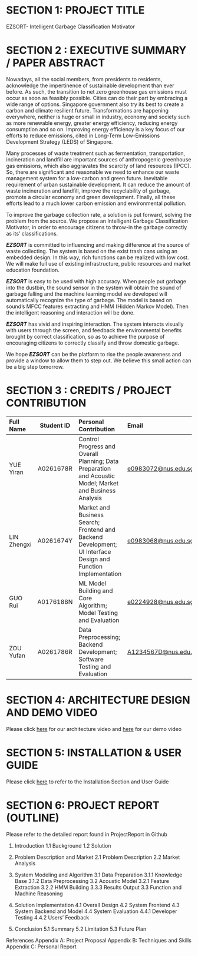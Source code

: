 # SECTION 1: PROJECT TITLE

EZSORT- Intelligent Garbage Classification Motivator


# SECTION 2 : EXECUTIVE SUMMARY / PAPER ABSTRACT

Nowadays, all the social members, from presidents to residents, acknowledge the impertinence of sustainable development than ever before. As such, the transition to net zero greenhouse gas emissions must occur as soon as feasibly possible. Cities can do their part by embracing a wide range of options. Singapore government also try its best to create a carbon and climate resilient future. Transformations are happening everywhere, neither is huge or small in industry, economy and society such as more renewable energy, greater energy efficiency, reducing energy consumption and so on. Improving energy efficiency is a key focus of our efforts to reduce emissions, cited in Long-Term Low-Emissions Development Strategy (LEDS) of Singapore. 

Many processes of waste treatment such as fermentation, transportation, incineration and landfill are important sources of anthropogenic greenhouse gas emissions, which also aggravates the scarcity of land resources (IPCC). So, there are significant and reasonable we need to enhance our waste management system for a low-carbon and green future. Inevitable requirement of urban sustainable development. It can reduce the amount of waste incineration and landfill, improve the recyclability of garbage, promote a circular economy and green development. Finally, all these efforts lead to a much lower carbon emission and environmental pollution.

To improve the garbage collection rate, a solution is put forward, solving the problem from the source. We propose an Intelligent Garbage Classification Motivator, in order to encourage citizens to throw-in the garbage correctly as its’ classifications. 

***EZSORT*** is committed to influencing and making difference at the source of waste collecting. The system is based on the exist trash cans using an embedded design. In this way, rich functions can be realized with low cost. We will make full use of existing infrastructure, public resources and market education foundation. 

***EZSORT*** is easy to be used with high accuracy. When people put garbage into the dustbin, the sound sensor in the system will obtain the sound of garbage falling and the machine learning model we developed will automatically recognize the type of garbage. The model is based on sound’s MFCC features extracting and HMM (Hidden Markov Model). Then the intelligent reasoning and interaction will be done. 

***EZSORT*** has vivid and inspiring interaction. The system interacts visually with users through the screen, and feedback the environmental benefits brought by correct classification, so as to achieve the purpose of encouraging citizens to correctly classify and throw domestic garbage. 

We hope ***EZSORT*** can be the platform to rise the people awareness and provide a window to allow them to step out. We believe this small action can be a big step tomorrow. 

# SECTION 3 : CREDITS / PROJECT CONTRIBUTION
| Full Name  | Student ID | Personal Contribution  | Email |
| :------------ |:---------------:| :-----| :-----|
| YUE Yiran | A0261678R |Control Progress and Overall Planning; Data Preparation and Acoustic Model; Market and Business Analysis | e0983072@nus.edu.sg |
| LIN Zhengxi | A0261674Y | Market and Business Search; Frontend and Backend Development; UI Interface Design and Function Implementation | e0983068@nus.edu.sg |
| GUO Rui | A0176188N | ML Model Building and Core Algorithm; Model Testing and Evaluation | e0224928@nus.edu.sg |
| ZOU Yufan | A0261786R | Data Preprocessing; Backend Development; Software Testing and Evaluation | A1234567D@nus.edu.sg |

# SECTION 4: ARCHITECTURE DESIGN AND DEMO VIDEO
Please click [here](https://youtu.be/cXQqOlfY1IQ) for our architecture video and [here](https://youtu.be/Mi2yWqxFoI4) for our demo video


# SECTION 5: INSTALLATION & USER GUIDE
Please click [here](https://github.com/NagaruZ/IRS-PM-2022-09-08-IS04FT-GRP15-EZSORT-Garbage_Classification_Motivator/blob/main/UserGuide/User%20Guide.pdf) to refer to the Installation Section and User Guide

# SECTION 6: PROJECT REPORT (OUTLINE)
Please refer to the detailed report found in ProjectReport in Github

1. Introduction
1.1 Background
1.2 Solution

2. Problem Description and Market
2.1 Problem Description
2.2 Market Analysis

3. System Modeling and Algorithm
3.1 Data Preparation
3.1.1 Knowledge Base
3.1.2 Data Preprocessing
3.2 Acoustic Model
3.2.1 Feature Extraction
3.2.2 HMM Building
3.3.3 Results Output
3.3 Function and Machine Reasoning

4. Solution Implementation
4.1 Overall Design
4.2 System Frontend
4.3 System Backend and Model
4.4 System Evaluation
4.4.1 Developer Testing
4.4.2 Users’ Feedback

5. Conclusion
5.1 Summary
5.2 Limitation
5.3 Future Plan

References
Appendix A: Project Proposal
Appendix B: Techniques and Skills
Appendix C: Personal Report
